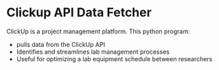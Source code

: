 # Clickup API Data Fetcher

ClickUp is a project management platform. This python program: 
- pulls data from the ClickUp API
- Identifies and streamlines lab management processes
- Useful for optimizing a lab equipment schedule between researchers
